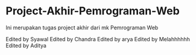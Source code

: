 # Project-Akhir-Pemrograman-Web
Ini merupakan tugas project akhir dari mk Pemrograman Web

Edited by Syawal
Edited by Chandra
Edited by arya
Edited by Melahhhhhh
Edited by Aditya